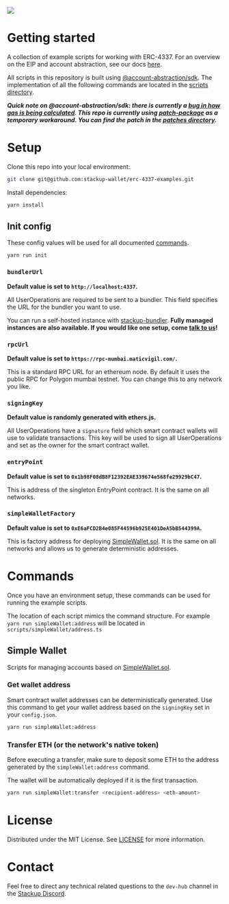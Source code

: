 ![](https://i.imgur.com/Ym2VV8z.png)

# Getting started

A collection of example scripts for working with ERC-4337. For an overview on the EIP and account abstraction, see our docs [here](https://docs.stackup.sh/).

All scripts in this repository is built using [@account-abstraction/sdk](https://www.npmjs.com/package/@account-abstraction/sdk). The implementation of all the following commands are located in the [scripts directory](./scripts/).

_**Quick note on @account-abstraction/sdk: there is currently a [bug in how gas is being calculated](https://github.com/eth-infinitism/bundler/issues/19). This repo is currently using [patch-package](https://www.npmjs.com/package/patch-package) as a temporary workaround. You can find the patch in the [patches directory](./patches/).**_

# Setup

Clone this repo into your local environment:

```bash
git clone git@github.com:stackup-wallet/erc-4337-examples.git
```

Install dependencies:

```bash
yarn install
```

## Init config

These config values will be used for all documented [commands](#commands).

```bash
yarn run init
```

### `bundlerUrl`

**Default value is set to `http://localhost:4337`.**

All UserOperations are required to be sent to a bundler. This field specifies the URL for the bundler you want to use.

You can run a self-hosted instance with [stackup-bundler](https://github.com/stackup-wallet/stackup-bundler). **Fully managed instances are also available. If you would like one setup, come [talk to us](https://discord.gg/FpXmvKrNed)!**

### `rpcUrl`

**Default value is set to `https://rpc-mumbai.maticvigil.com/`.**

This is a standard RPC URL for an ethereum node. By default it uses the public RPC for Polygon mumbai testnet. You can change this to any network you like.

### `signingKey`

**Default value is randomly generated with ethers.js.**

All UserOperations have a `signature` field which smart contract wallets will use to validate transactions. This key will be used to sign all UserOperations and set as the owner for the smart contract wallet.

### `entryPoint`

**Default value is set to `0x1b98F08dB8F12392EAE339674e568fe29929bC47`.**

This is address of the singleton EntryPoint contract. It is the same on all networks.

### `simpleWalletFactory`

**Default value is set to `0xE6aFCD2B4e085F44596b925E401DeA5bB544399A`.**

This is factory address for deploying [SimpleWallet.sol](https://github.com/eth-infinitism/account-abstraction/blob/develop/contracts/samples/SimpleWallet.sol). It is the same on all networks and allows us to generate deterministic addresses.

# Commands

Once you have an environment setup, these commands can be used for running the example scripts.

The location of each script mimics the command structure. For example `yarn run simpleWallet:address` will be located in `scripts/simpleWallet/address.ts`

## Simple Wallet

Scripts for managing accounts based on [SimpleWallet.sol](https://github.com/eth-infinitism/account-abstraction/blob/develop/contracts/samples/SimpleWallet.sol).

### Get wallet address

Smart contract wallet addresses can be deterministically generated. Use this command to get your wallet address based on the `signingKey` set in your `config.json`.

```bash
yarn run simpleWallet:address
```

### Transfer ETH (or the network's native token)

Before executing a transfer, make sure to deposit some ETH to the address generated by the `simpleWallet:address` command.

The wallet will be automatically deployed if it is the first transaction.

```bash
yarn run simpleWallet:transfer <recipient-address> <eth-amount>
```

# License

Distributed under the MIT License. See [LICENSE](./LICENSE) for more information.

# Contact

Feel free to direct any technical related questions to the `dev-hub` channel in the [Stackup Discord](https://discord.gg/FpXmvKrNed).

